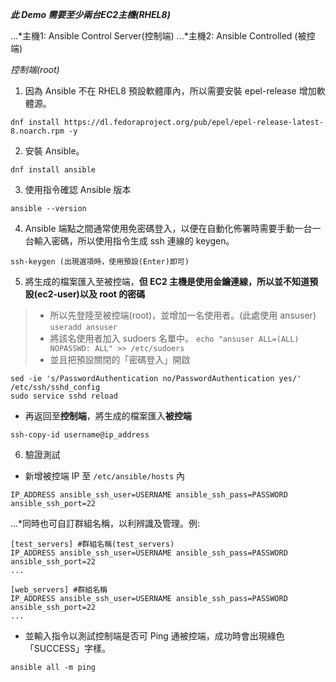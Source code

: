 ***此 Demo 需要至少兩台EC2主機(RHEL8)***

...*主機1: Ansible Control Server(控制端)
...*主機2: Ansible Controlled    (被控端)

*控制端(root)*
1. 因為 Ansible 不在 RHEL8 預設軟體庫內，所以需要安裝 epel-release 增加軟體源。
```
dnf install https://dl.fedoraproject.org/pub/epel/epel-release-latest-8.noarch.rpm -y
```
2. 安裝 Ansible。
```
dnf install ansible
```
3. 使用指令確認 Ansible 版本
```
ansible --version
```
4. Ansible 端點之間通常使用免密碼登入，以便在自動化佈署時需要手動一台一台輸入密碼，所以使用指令生成 ssh 連線的 keygen。
```
ssh-keygen (出現選項時，使用預設(Enter)即可)
```
5. 將生成的檔案匯入至被控端，**但 EC2 主機是使用金鑰連線，所以並不知道預設(ec2-user)以及 root 的密碼**
>- 所以先登陸至被控端(root)，並增加一名使用者。(此處使用 ansuser)
`useradd ansuser`
>- 將該名使用者加入 sudoers 名單中。
`echo "ansuser ALL=(ALL) NOPASSWD: ALL" >> /etc/sudoers`
>- 並且把預設關閉的「密碼登入」開啟
```
sed -ie 's/PasswordAuthentication no/PasswordAuthentication yes/' /etc/ssh/sshd_config
sudo service sshd reload
```
* 再返回至**控制端**，將生成的檔案匯入**被控端**
```
ssh-copy-id username@ip_address
```
6. 驗證測試
- 新增被控端 IP 至 `/etc/ansible/hosts` 內
```
IP_ADDRESS ansible_ssh_user=USERNAME ansible_ssh_pass=PASSWORD ansible_ssh_port=22
```
...*同時也可自訂群組名稱，以利辨識及管理。例:
```
[test_servers] #群組名稱(test_servers)
IP_ADDRESS ansible_ssh_user=USERNAME ansible_ssh_pass=PASSWORD ansible_ssh_port=22
...

[web_servers] #群組名稱
IP_ADDRESS ansible_ssh_user=USERNAME ansible_ssh_pass=PASSWORD ansible_ssh_port=22
...
```

- 並輸入指令以測試控制端是否可 Ping 通被控端，成功時會出現綠色「SUCCESS」字樣。
```
ansible all -m ping
```
